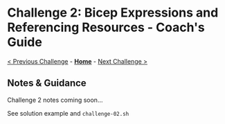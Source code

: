 # Challenge 2: Bicep Expressions and Referencing Resources - Coach's Guide

[< Previous Challenge](./Solution-01.md) - **[Home](./README.md)** - [Next Challenge >](./Solution-03.md)

## Notes & Guidance

Challenge 2 notes coming soon...

See solution example and `challenge-02.sh`
